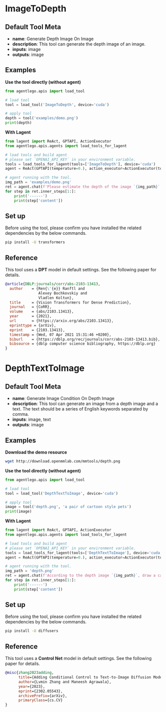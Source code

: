 # ImageToDepth

## Default Tool Meta

- **name**: Generate Depth Image On Image
- **description**: This tool can generate the depth image of an image.
- **inputs**: image
- **outputs**: image

## Examples

**Use the tool directly (without agent)**

```python
from agentlego.apis import load_tool

# load tool
tool = load_tool('ImageToDepth', device='cuda')

# apply tool
depth = tool('examples/demo.png')
print(depth)
```

**With Lagent**

```python
from lagent import ReAct, GPTAPI, ActionExecutor
from agentlego.apis.agents import load_tools_for_lagent

# load tools and build agent
# please set `OPENAI_API_KEY` in your environment variable.
tools = load_tools_for_lagent(tools=['ImageToDepth'], device='cuda')
agent = ReAct(GPTAPI(temperature=0.), action_executor=ActionExecutor(tools))

# agent running with the tool.
img_path = 'examples/demo.png'
ret = agent.chat(f'Please estimate the depth of the image `{img_path}`')
for step in ret.inner_steps[1:]:
    print('------')
    print(step['content'])
```

## Set up

Before using the tool, please confirm you have installed the related dependencies by the below commands.

```bash
pip install -U transformers
```

## Reference

This tool uses a **DPT** model in default settings. See the following paper for details.

```bibtex
@article{DBLP:journals/corr/abs-2103-13413,
  author    = {Ren{\'{e}} Ranftl and
               Alexey Bochkovskiy and
               Vladlen Koltun},
  title     = {Vision Transformers for Dense Prediction},
  journal   = {CoRR},
  volume    = {abs/2103.13413},
  year      = {2021},
  url       = {https://arxiv.org/abs/2103.13413},
  eprinttype = {arXiv},
  eprint    = {2103.13413},
  timestamp = {Wed, 07 Apr 2021 15:31:46 +0200},
  biburl    = {https://dblp.org/rec/journals/corr/abs-2103-13413.bib},
  bibsource = {dblp computer science bibliography, https://dblp.org}
}
```

# DepthTextToImage

## Default Tool Meta

- **name**: Generate Image Condition On Depth Image
- **description**: This tool can generate an image from a depth image and a text. The text should be a series of English keywords separated by comma.
- **inputs**: image, text
- **outputs**: image

## Examples

**Download the demo resource**

```bash
wget http://download.openmmlab.com/mmtools/depth.png
```

**Use the tool directly (without agent)**

```python
from agentlego.apis import load_tool

# load tool
tool = load_tool('DepthTextToImage', device='cuda')

# apply tool
image = tool('depth.png', 'a pair of cartoon style pets')
print(image)
```

**With Lagent**

```python
from lagent import ReAct, GPTAPI, ActionExecutor
from agentlego.apis.agents import load_tools_for_lagent

# load tools and build agent
# please set `OPENAI_API_KEY` in your environment variable.
tools = load_tools_for_lagent(tools=['DepthTextToImage'], device='cuda')
agent = ReAct(GPTAPI(temperature=0.), action_executor=ActionExecutor(tools))

# agent running with the tool.
img_path = 'depth.png'
ret = agent.chat(f'According to the depth image `{img_path}`, draw a cartoon style image.')
for step in ret.inner_steps[1:]:
    print('------')
    print(step['content'])
```

## Set up

Before using the tool, please confirm you have installed the related dependencies by the below commands.

```bash
pip install -U diffusers
```

## Reference

This tool uses a **Control Net** model in default settings. See the following paper for details.

```bibtex
@misc{zhang2023adding,
      title={Adding Conditional Control to Text-to-Image Diffusion Models},
      author={Lvmin Zhang and Maneesh Agrawala},
      year={2023},
      eprint={2302.05543},
      archivePrefix={arXiv},
      primaryClass={cs.CV}
}
```
